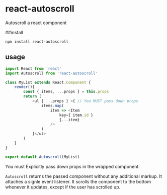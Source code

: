 # react-autoscroll

Autoscroll a react component

##install

`npm install react-autoscroll`

## usage

```js
import React from 'react'
import Autoscroll from 'react-autoscroll'

class MyList extends React.Component {
    render(){
        const { items, ...props } = this.props
        return (
            <ul { ...props } >{ // You MUST pass down props
                items.map(
                    item => <Item 
                        key={ item.id } 
                        {...item}
                    />
                )
            }</ul>
        )
    }
}

export default Autoscroll(MyList)
```

You must Explicitly pass down props in the wrapped component.

`Autoscroll` returns the passed component without any additional markup. It attaches a signle event listener.
It scrolls the component to the bottom whenever it updates, except if the user has scrolled up. 
